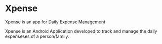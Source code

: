 # Xpense
Xpense is an app for Daily Expense Management

Xpense is an Android Application developed to track and manage the daily expenseses of a person/family.
